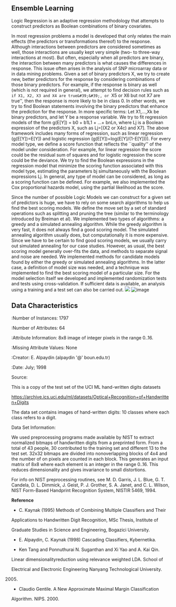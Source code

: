 
## **Ensemble Learning**

Logic Regression is an adaptive regression methodology that attempts to construct predictors as Boolean combinations of binary covariates.

In most regression problems a model is developed that only relates the main effects (the predictors or transformations thereof) to the response. Although interactions between predictors are considered sometimes as well, those interactions are usually kept very simple (two- to three-way interactions at most). But often, especially when all predictors are binary, the interaction between many predictors is what causes the differences in response. This issue often arises in the analysis of SNP microarray data or in data mining problems. Given a set of binary predictors X, we try to create new, better predictors for the response by considering combinations of those binary predictors. For example, if the response is binary as well (which is not required in general), we attempt to find decision rules such as ``if X1, X2, X3 and X4 are true&#39;&#39;, or ``X5 or X6 but not X7 are true&#39;&#39;, then the response is more likely to be in class 0. In other words, we try to find Boolean statements involving the binary predictors that enhance the prediction for the response. In more specific terms: Let X1,…,Xk be binary predictors, and let Y be a response variable. We try to fit regression models of the form g(E[Y]) = b0 + b1L1 + …+ bnLn, where Lj is a Boolean expression of the predictors X, such as Lj=[(X2 or X4c) and X7]. The above framework includes many forms of regression, such as linear regression (g(E[Y])=E[Y]) and logistic regression (g(E[Y])=log(E[Y]/(1-E[Y]))). For every model type, we define a score function that reflects the ``quality&#39;&#39; of the model under consideration. For example, for linear regression the score could be the residual sum of squares and for logistic regression the score could be the deviance. We try to find the Boolean expressions in the regression model that minimize the scoring function associated with this model type, estimating the parameters bj simultaneously with the Boolean expressions Lj. In general, any type of model can be considered, as long as a scoring function can be defined. For example, we also implemented the Cox proportional hazards model, using the partial likelihood as the score.

Since the number of possible Logic Models we can construct for a given set of predictors is huge, we have to rely on some search algorithms to help us find the best scoring models. We define the move set by a set of standard operations such as splitting and pruning the tree (similar to the terminology introduced by Breiman et al). We implemented two types of algorithms: a greedy and a simulated annealing algorithm. While the greedy algorithm is very fast, it does not always find a good scoring model. The simulated annealing algorithm usually does, but computationally it is more expensive. Since we have to be certain to find good scoring models, we usually carry out simulated annealing for our case studies. However, as usual, the best scoring model generally over-fits the data, and methods to separate signal and noise are needed. We implemented methods for candidate models found by either the greedy or simulated annealing algorithms. In the latter case, a definition of model size was needed, and a technique was implemented to find the best scoring model of a particular size. For the model selection itself we developed and implemented randomization tests and tests using cross-validation. If sufficient data is available, an analysis using a training and a test set can also be carried out. ![](RackMultipart20220507-1-nv10f5_html_f9ef8ba063db91f8.jpg)
![image](https://user-images.githubusercontent.com/101298565/167267094-9f854a53-40e2-45e3-98b1-953d846ae6e8.png)


## **Data Characteristics**

:Number of Instances: 1797

:Number of Attributes: 64

:Attribute Information: 8x8 image of integer pixels in the range 0..16.

:Missing Attribute Values: None

:Creator: E. Alpaydin (alpaydin &#39;@&#39; boun.edu.tr)

:Date: July; 1998

Source:

This is a copy of the test set of the UCI ML hand-written digits datasets

https://archive.ics.uci.edu/ml/datasets/Optical+Recognition+of+Handwritten+Digits

The data set contains images of hand-written digits: 10 classes where each class refers to a digit.

Data Set Information:

We used preprocessing programs made available by NIST to extract normalized bitmaps of handwritten digits from a preprinted form. From a total of 43 people, 30 contributed to the training set and different 13 to the test set. 32x32 bitmaps are divided into nonoverlapping blocks of 4x4 and the number of on pixels are counted in each block. This generates an input matrix of 8x8 where each element is an integer in the range 0..16. This reduces dimensionality and gives invariance to small distortions.

 For info on NIST preprocessing routines, see M. D. Garris, J. L. Blue, G. T. Candela, D. L. Dimmick, J. Geist, P. J. Grother, S. A. Janet, and C. L. Wilson, NIST Form-Based Handprint Recognition System, NISTIR 5469, 1994.

**Reference**

- C. Kaynak (1995) Methods of Combining Multiple Classifiers and Their

Applications to Handwritten Digit Recognition, MSc Thesis, Institute of

Graduate Studies in Science and Engineering, Bogazici University.

- E. Alpaydin, C. Kaynak (1998) Cascading Classifiers, Kybernetika.

- Ken Tang and Ponnuthurai N. Suganthan and Xi Yao and A. Kai Qin.

Linear dimensionalityreduction using relevance weighted LDA. School of

Electrical and Electronic Engineering Nanyang Technological University.

2005.

- Claudio Gentile. A New Approximate Maximal Margin Classification

Algorithm. NIPS. 2000.
